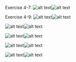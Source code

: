 Exercise 4-7:
![alt text](https://github.com/cvmaggio/ReinforcementLearningSutton-Barto/blob/main/figures/exercise4-7/policyIteration.png)![alt text](https://github.com/cvmaggio/ReinforcementLearningSutton-Barto/blob/main/figures/exercise4-7/changeInValueFunction.png)

Exercise 4-9:
![alt text](https://github.com/cvmaggio/ReinforcementLearningSutton-Barto/blob/main/figures/exercise4-9/100CapitalPh40PercentActions.png)![alt text](https://github.com/cvmaggio/ReinforcementLearningSutton-Barto/blob/main/figures/exercise4-9/100CapitalPh40PercentValues.png)

![alt text](https://github.com/cvmaggio/ReinforcementLearningSutton-Barto/blob/main/figures/exercise4-9/128CapitalPh40PercentActions.png)![alt text](https://github.com/cvmaggio/ReinforcementLearningSutton-Barto/blob/main/figures/exercise4-9/128CapitalPh40PercentValues.png)

![alt text](https://github.com/cvmaggio/ReinforcementLearningSutton-Barto/blob/main/figures/exercise4-9/127CapitalPh40PercentActions.png)![alt text](https://github.com/cvmaggio/ReinforcementLearningSutton-Barto/blob/main/figures/exercise4-9/127CapitalPh40PercentValues.png)

![alt text](https://github.com/cvmaggio/ReinforcementLearningSutton-Barto/blob/main/figures/exercise4-9/100CapitalPh60PercentActions.png)![alt text](https://github.com/cvmaggio/ReinforcementLearningSutton-Barto/blob/main/figures/exercise4-9/100CapitalPh60PercentValues.png)

![alt text](https://github.com/cvmaggio/ReinforcementLearningSutton-Barto/blob/main/figures/exercise4-9/127CapitalPh60PercentActionsWithGreatestAction.png)![alt text](https://github.com/cvmaggio/ReinforcementLearningSutton-Barto/blob/main/figures/exercise4-9/127CapitalPh60PercentValuesWithGreatestAction.png)






